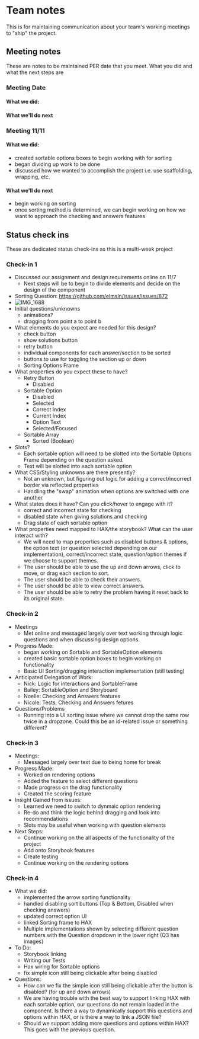 # Team notes
This is for maintaining communication about your team's working meetings to "ship" the project.

## Meeting notes
These are notes to be maintained PER date that you meet. What you did and what the next steps are
### Meeting Date

#### What we did:


#### What we'll do next

### Meeting 11/11
#### What we did:
- created sortable options boxes to begin working with for sorting
- began dividing up work to be done
- discussed how we wanted to accomplish the project i.e. use scaffolding, wrapping, etc.
#### What we'll do next
- begin working on sorting
- once sorting method is determined, we can begin working on how we want to approach the checking and answers features


## Status check ins
These are dedicated status check-ins as this is a multi-week project
### Check-in 1
- Discussed our assignment and design requirements online on 11/7
  - Next steps will be to begin to divide elements and decide on the design of the component
- Sorting Question: https://github.com/elmsln/issues/issues/872
-  ![IMG_1688](https://user-images.githubusercontent.com/89546413/140660308-9ca3b50d-c107-4a48-8b9c-593fc304012f.jpeg)
- Initial questions/unknowns
  -   animations?
  -   dragging from point a to point b
- What elements do you expect are needed for this design?
  - check button
  - show solutions button
  - retry button
  - individual components for each answer/section to be sorted
  - buttons to use for toggling the section up or down
  - Sorting Options Frame
- What properties do you expect these to have?
  - Retry Button
    - Disabled
  - Sortable Option
    - Disabled
    - Selected
    - Correct Index
    - Current Index
    - Option Text
    - Selected/Focused
  - Sortable Array
    - Sorted (Boolean)
- Slots?
  - Each sortable option will need to be slotted into the Sortable Options Frame depending on the question asked.
  - Text will be slotted into each sortable option
- What CSS/Styling unknowns are there presently?
  - Not an unknown, but figuring out logic for adding a correct/incorrect border via reflected properties
  - Handling the "swap" animation when options are switched with one another
- What states does it have? Can you click/hover to engage with it?
  - correct and incorrect state for checking
  - disabled state when giving solutions and checking
  - Drag state of each sortable option
- What properties need mapped to HAX/the storybook? What can the user interact with?
  - We will need to map properties such as disabled buttons & options, the option text (or question selected depending on our implementation), correct/incorrect state, question/option themes if we choose to support themes.
  - The user should be able to use the up and down arrows, click to move, or drag each section to sort.
  - The user should be able to check their answers.
  - The user should be able to view correct answers.
  - The user should be able to retry the problem having it reset back to its original state.
### Check-in 2
- Meetings
  - Met online and messaged largely over text working through logic questions and when discussing design options.
- Progress Made:
  - began working on Sortable and SortableOption elements
  - created basic sortable option boxes to begin working on functionality 
  - Basic UI Sorting/dragging interaction implementation (still testing)
- Anticipated Delegation of Work:
  - Nick: Logic for interactions and SortableFrame
  - Bailey: SortableOption and Storyboard
  - Noelle: Checking and Answers features
  - Nicole: Tests, Checking and Answers fetures
- Questions/Problems
  - Running into a UI sorting issue where we cannot drop the same row twice in a dropzone. Could this be an id-related issue or something different?
### Check-in 3
- Meetings:
  - Messaged largely over text due to being home for break 
- Progress Made:
   - Worked on rendering options
   - Added the feature to select different questions
   - Made progress on the drag functionality
   - Created the scoring feature
- Insight Gained from issues:
  - Learned we need to switch to dynmaic option rendering
  - Re-do and think the logic behind dragging and look into recommendations
  - Slots may be useful when working with question elements
- Next Steps:
   -  Continue working on the all aspects of the functionality of the project
   -  Add onto Storybook features
   -  Create testing
   -  Continue working on the rendering options 
 
### Check-in 4
- What we did: 
  - implemented the arrow sorting functionality
  - handled disabling sort buttons (Top & Bottom, Disabled when checking answers)
  - updated correct option UI
  - linked Sorting frame to HAX
  - Multiple implementations shown by selecting different question numbers with the Question dropdown in the lower right (Q3 has images)
- To Do:
  - Storybook linking
  - Writing our Tests
  - Hax wiring for Sortable options
  - fix simple icon still being clickable after being disabled
- Questions:
  - How can we fix the simple icon still being clickable after the button is disabled? (for up and down arrows)
  - We are having trouble with the best way to support linking HAX with each sortable option, our questions do not remain loaded in the component. Is there a way to dynamically support this questions and options within HAX, or is there a way to link a JSON file?
  - Should we support adding more questions and options within HAX? This goes with the previous question.
